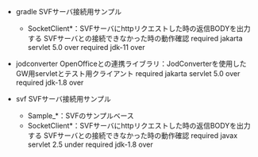 - gradle
  SVFサーバ接続用サンプル
  	- SocketClient*：SVFサーバにhttpリクエストした時の返信BODYを出力する
  										SVFサーバとの接続できなかった時の動作確認
  required jakarta servlet 5.0 over
	required jdk-11 over

- jodconverter
  OpenOfficeとの連携ライブラリ：JodConverterを使用したGW用servletとテスト用クライアント
  required jakarta servlet 5.0 over
  required jdk-1.8 over

- svf
  SVFサーバ接続用サンプル
  	- Sample_*：SVFのサンプルベース
  	- SocketClient*：SVFサーバにhttpリクエストした時の返信BODYを出力する
  										SVFサーバとの接続できなかった時の動作確認
  required javax servlet 2.5 under
  required jdk-1.8 over

